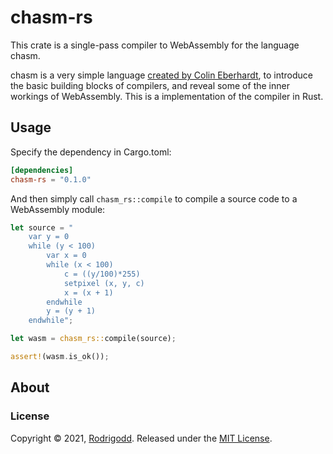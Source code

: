 # chasm-rs

This crate is a single-pass compiler to WebAssembly for the language chasm.

chasm is a very simple language [created by Colin
Eberhardt](https://github.com/ColinEberhardt/chasm), to introduce the basic
building blocks of compilers, and reveal some of the inner workings of
WebAssembly. This is a implementation of the compiler in Rust.

## Usage

Specify the dependency in Cargo.toml:
```toml
[dependencies]
chasm-rs = "0.1.0"
```

And then simply call `chasm_rs::compile` to compile a source code to a
WebAssembly module:

```rust
let source = "
    var y = 0
    while (y < 100)
        var x = 0
        while (x < 100)
            c = ((y/100)*255)
            setpixel (x, y, c)
            x = (x + 1)
        endwhile
        y = (y + 1)
    endwhile";

let wasm = chasm_rs::compile(source);

assert!(wasm.is_ok());
```

## About
### License
Copyright © 2021, [Rodrigodd](https://github.com/Rodrigodd).
Released under the [MIT License](LICENSE).
